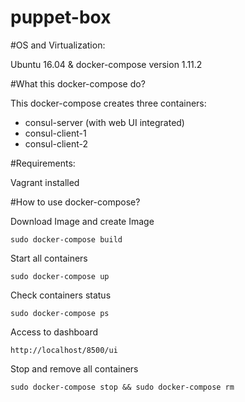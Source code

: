 # puppet-box

#OS and Virtualization:

Ubuntu 16.04 & docker-compose version 1.11.2

#What this docker-compose do?

This docker-compose creates three containers:

- consul-server (with web UI integrated)
- consul-client-1
- consul-client-2

#Requirements:

Vagrant installed

#How to use docker-compose?

Download Image and create Image
```
sudo docker-compose build
```

Start all containers
```
sudo docker-compose up
```
Check containers status
```
sudo docker-compose ps
```
Access to dashboard
```
http://localhost/8500/ui
```
Stop and remove all containers
```
sudo docker-compose stop && sudo docker-compose rm
```

